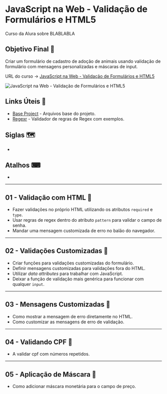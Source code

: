 # JavaScript na Web - Validação de Formulários e HTML5

Curso da Alura sobre BLABLABLA

## Objetivo Final &#x1F3AF;

Criar um formulário de cadastro de adoção de animais usando validação de formulário com mensagens personalizadas e máscaras de input.

URL do curso -> [JavaScript na Web - Validação de Formulários e HTML5](https://cursos.alura.com.br/course/javascript-web-validacao-formularios-html5)

![JavaScript na Web - Validação de Formulários e HTML5](https://www.alura.com.br/assets/api/share/curso-javascript-web-validacao-formularios-html5.png)

## Links Úteis &#x1F517;
* [Base Project](https://github.com/alura-cursos/validacao-doguito/archive/main.zip) - Arquivos base do projeto.
* [Regexr](https://regexr.com/) - Validador de regras de Regex com exemplos.

## Siglas &#x1F5FA;
*

## Atalhos &#x2328;
*

***

## 01 - Validação com HTML &#x1F516;
* Fazer validações no próprio HTML utilizando os atributos `required` e `type`.
* Usar regras de regex dentro do atributo `pattern` para validar o campo de senha.
* Mandar uma mensagem customizada de erro no balão do navegador.

***

## 02 - Validações Customizadas &#x1F516;
* Criar funções para validações customizadas do formulário.
* Definir mensagens customizadas para validações fora do HTML.
* Utilizar *data attributes* para trabalhar com JavaScript.
* Deixar a função de validação mais genérica para funcionar com qualquer `input`.

***

## 03 - Mensagens Customizadas &#x1F516;
* Como mostrar a mensagem de erro diretamente no HTML.
* Como customizar as mensagens de erro de validação.

***

## 04 - Validando CPF &#x1F516;
* A validar cpf com números repetidos.

***

## 05 - Aplicação de Máscara &#x1F516;
* Como adicionar máscara monetária para o campo de preço.
